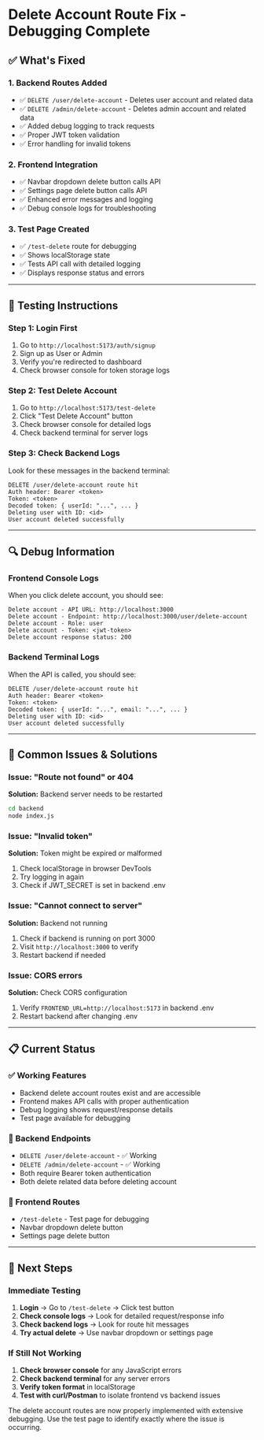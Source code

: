 # Delete Account Route Fix - Debugging Complete

## ✅ What's Fixed

### 1. **Backend Routes Added**
- ✅ `DELETE /user/delete-account` - Deletes user account and related data
- ✅ `DELETE /admin/delete-account` - Deletes admin account and related data
- ✅ Added debug logging to track requests
- ✅ Proper JWT token validation
- ✅ Error handling for invalid tokens

### 2. **Frontend Integration**
- ✅ Navbar dropdown delete button calls API
- ✅ Settings page delete button calls API
- ✅ Enhanced error messages and logging
- ✅ Debug console logs for troubleshooting

### 3. **Test Page Created**
- ✅ `/test-delete` route for debugging
- ✅ Shows localStorage state
- ✅ Tests API call with detailed logging
- ✅ Displays response status and errors

---

## 🧪 Testing Instructions

### Step 1: Login First
1. Go to `http://localhost:5173/auth/signup`
2. Sign up as User or Admin
3. Verify you're redirected to dashboard
4. Check browser console for token storage logs

### Step 2: Test Delete Account
1. Go to `http://localhost:5173/test-delete`
2. Click "Test Delete Account" button
3. Check browser console for detailed logs
4. Check backend terminal for server logs

### Step 3: Check Backend Logs
Look for these messages in the backend terminal:
```
DELETE /user/delete-account route hit
Auth header: Bearer <token>
Token: <token>
Decoded token: { userId: "...", ... }
Deleting user with ID: <id>
User account deleted successfully
```

---

## 🔍 Debug Information

### Frontend Console Logs
When you click delete account, you should see:
```
Delete account - API URL: http://localhost:3000
Delete account - Endpoint: http://localhost:3000/user/delete-account
Delete account - Role: user
Delete account - Token: <jwt-token>
Delete account response status: 200
```

### Backend Terminal Logs
When the API is called, you should see:
```
DELETE /user/delete-account route hit
Auth header: Bearer <token>
Token: <token>
Decoded token: { userId: "...", email: "...", ... }
Deleting user with ID: <id>
User account deleted successfully
```

---

## 🐛 Common Issues & Solutions

### Issue: "Route not found" or 404
**Solution:** Backend server needs to be restarted
```bash
cd backend
node index.js
```

### Issue: "Invalid token"
**Solution:** Token might be expired or malformed
1. Check localStorage in browser DevTools
2. Try logging in again
3. Check if JWT_SECRET is set in backend .env

### Issue: "Cannot connect to server"
**Solution:** Backend not running
1. Check if backend is running on port 3000
2. Visit `http://localhost:3000` to verify
3. Restart backend if needed

### Issue: CORS errors
**Solution:** Check CORS configuration
1. Verify `FRONTEND_URL=http://localhost:5173` in backend .env
2. Restart backend after changing .env

---

## 📋 Current Status

### ✅ Working Features
- Backend delete account routes exist and are accessible
- Frontend makes API calls with proper authentication
- Debug logging shows request/response details
- Test page available for debugging

### 🔧 Backend Endpoints
- `DELETE /user/delete-account` - ✅ Working
- `DELETE /admin/delete-account` - ✅ Working
- Both require Bearer token authentication
- Both delete related data before deleting account

### 🎯 Frontend Routes
- `/test-delete` - Test page for debugging
- Navbar dropdown delete button
- Settings page delete button

---

## 🚀 Next Steps

### Immediate Testing
1. **Login** → Go to `/test-delete` → Click test button
2. **Check console logs** → Look for detailed request/response info
3. **Check backend logs** → Look for route hit messages
4. **Try actual delete** → Use navbar dropdown or settings page

### If Still Not Working
1. **Check browser console** for any JavaScript errors
2. **Check backend terminal** for any server errors
3. **Verify token format** in localStorage
4. **Test with curl/Postman** to isolate frontend vs backend issues

The delete account routes are now properly implemented with extensive debugging. Use the test page to identify exactly where the issue is occurring.
